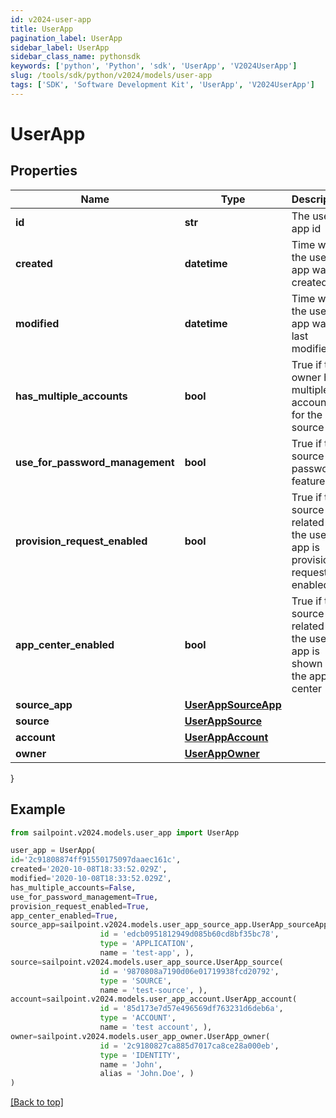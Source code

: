 ```yaml
---
id: v2024-user-app
title: UserApp
pagination_label: UserApp
sidebar_label: UserApp
sidebar_class_name: pythonsdk
keywords: ['python', 'Python', 'sdk', 'UserApp', 'V2024UserApp']
slug: /tools/sdk/python/v2024/models/user-app
tags: ['SDK', 'Software Development Kit', 'UserApp', 'V2024UserApp']
---
```


# UserApp

## Properties

| Name | Type | Description | Notes |
| --- | --- | --- | --- |
| **id** | **str** | The user app id | [optional] |
| **created** | **datetime** | Time when the user app was created | [optional] |
| **modified** | **datetime** | Time when the user app was last modified | [optional] |
| **has_multiple_accounts** | **bool** | True if the owner has multiple accounts for the source | [optional] [default to False] |
| **use_for_password_management** | **bool** | True if the source has password feature | [optional] [default to False] |
| **provision_request_enabled** | **bool** | True if the source app related to the user app is provision request enabled | [optional] [default to False] |
| **app_center_enabled** | **bool** | True if the source app related to the user app is shown in the app center | [optional] [default to True] |
| **source_app** | [**UserAppSourceApp**](user-app-source-app) |  | [optional] |
| **source** | [**UserAppSource**](user-app-source) |  | [optional] |
| **account** | [**UserAppAccount**](user-app-account) |  | [optional] |
| **owner** | [**UserAppOwner**](user-app-owner) |  | [optional] |

}

## Example

```python
from sailpoint.v2024.models.user_app import UserApp

user_app = UserApp(
id='2c91808874ff91550175097daaec161c',
created='2020-10-08T18:33:52.029Z',
modified='2020-10-08T18:33:52.029Z',
has_multiple_accounts=False,
use_for_password_management=True,
provision_request_enabled=True,
app_center_enabled=True,
source_app=sailpoint.v2024.models.user_app_source_app.UserApp_sourceApp(
                    id = 'edcb0951812949d085b60cd8bf35bc78',
                    type = 'APPLICATION',
                    name = 'test-app', ),
source=sailpoint.v2024.models.user_app_source.UserApp_source(
                    id = '9870808a7190d06e01719938fcd20792',
                    type = 'SOURCE',
                    name = 'test-source', ),
account=sailpoint.v2024.models.user_app_account.UserApp_account(
                    id = '85d173e7d57e496569df763231d6deb6a',
                    type = 'ACCOUNT',
                    name = 'test account', ),
owner=sailpoint.v2024.models.user_app_owner.UserApp_owner(
                    id = '2c9180827ca885d7017ca8ce28a000eb',
                    type = 'IDENTITY',
                    name = 'John',
                    alias = 'John.Doe', )
)

```

[[Back to top]](#)
